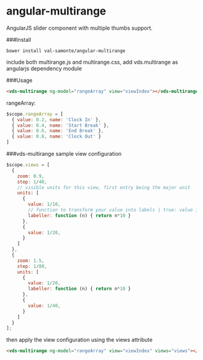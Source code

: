 angular-multirange
===================

AngularJS slider component with multiple thumbs support.

###Install
```
bower install val-samonte/angular-multirange
```
include both multirange.js and multirange.css, 
add vds.multirange as angularjs dependency module

###Usage
```html
<vds-multirange ng-model="rangeArray" view="viewIndex"></vds-multirange>
```
rangeArray:
```javascript
$scope.rangeArray = [
  { value: 0.2, name: 'Clock In' },
  { value: 0.4, name: 'Start Break' },
  { value: 0.6, name: 'End Break' },
  { value: 0.8, name: 'Clock Out' }
]
```

###vds-multirange sample view configuration
```javascript
$scope.views = [
  {
    zoom: 0.9,
    step: 1/40,
    // visible units for this view, first entry being the major unit
    units: [
      {
        value: 1/10,
        // function to transform your value into labels | true: value itself | false: none
        labeller: function (n) { return n*10 } 
      },
      {
        value: 1/20,
      }
    ]
  },
  {
    zoom: 1.5,
    step: 1/80,
    units: [
      {
        value: 1/20,
        labeller: function (n) { return n*10 }
      },
      {
        value: 1/40,
      }
    ]
  }
];
```
then apply the view configuration using the views attribute
```html
<vds-multirange ng-model="rangeArray" view="viewIndex" views="views"></vds-multirange>
```